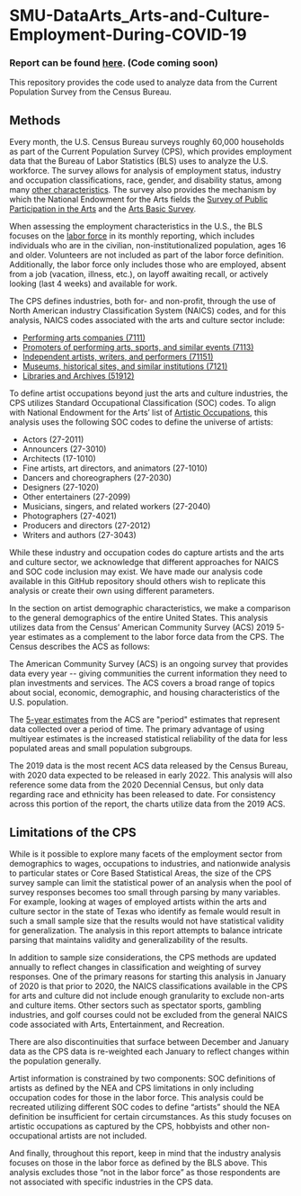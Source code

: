 # SMU-DataArts_Arts-and-Culture-Employment-During-COVID-19

### Report can be found [here](https://culturaldata.org/pages/unemployment-in-the-arts-doubled-the-national-average-during-the-pandemic-what-do-trends-tell-us/). (Code coming soon)

This repository provides the code used to analyze data from the Current Population Survey from the Census Bureau.


## Methods

Every month, the U.S. Census Bureau surveys roughly 60,000 households as part of the Current Population Survey (CPS), which provides employment data that the Bureau of Labor Statistics (BLS) uses to analyze the U.S. workforce. The survey allows for analysis of employment status, industry and occupation classifications, race, gender, and disability status, among many [other characteristics](https://www2.census.gov/programs-surveys/cps/datasets/2021/basic/2021_Basic_CPS_Public_Use_Record_Layout_plus_IO_Code_list.txt). The survey also provides the mechanism by which the National Endowment for the Arts fields the [Survey of Public Participation in the Arts](https://www.icpsr.umich.edu/web/NADAC/studies/37138) and the [Arts Basic Survey](https://www.icpsr.umich.edu/web/NADAC/studies/37972).
 
When assessing the employment characteristics in the U.S., the BLS focuses on the [labor force](https://www.bls.gov/cps/definitions.htm#lfconcepts) in its monthly reporting, which includes individuals who are in the civilian, non-institutionalized population, ages 16 and older.  Volunteers are not included as part of the labor force definition. Additionally, the labor force only includes those who are employed, absent from a job (vacation, illness, etc.), on layoff awaiting recall, or actively looking (last 4 weeks) and available for work. 

The CPS defines industries, both for- and non-profit, through the use of North American industry Classification System (NAICS) codes, and for this analysis, NAICS codes associated with the arts and culture sector include:

* [Performing arts companies (7111)](https://www.naics.com/naics-code-description/?code=7111)
* [Promoters of performing arts, sports, and similar events (7113)](https://www.naics.com/naics-code-description/?code=7113)
* [Independent artists, writers, and performers (71151)](https://www.naics.com/naics-code-description/?code=711510)
* [Museums, historical sites, and similar institutions (7121)](https://www.naics.com/naics-code-description/?code=7121)
* [Libraries and Archives (51912)](https://www.naics.com/naics-code-description/?code=519120)

To define artist occupations beyond just the arts and culture industries, the CPS utilizes Standard Occupational Classification (SOC) codes. To align with National Endowment for the Arts’ list of [Artistic Occupations](https://www.arts.gov/impact/research/arts-data-profile-series/adp-1/artists-occupations), this analysis uses the following SOC codes to define the universe of artists:

* Actors (27-2011)
* Announcers (27-3010)
* Architects (17-1010)
* Fine artists, art directors, and animators (27-1010)
* Dancers and choreographers (27-2030)
* Designers (27-1020)
* Other entertainers (27-2099)
* Musicians, singers, and related workers (27-2040)
* Photographers (27-4021)
* Producers and directors (27-2012)
* Writers and authors (27-3043)

While these industry and occupation codes do capture artists and the arts and culture sector, we acknowledge that different approaches for NAICS and SOC code inclusion may exist. We have made our analysis code available in this GitHub repository should others wish to replicate this analysis or create their own using different parameters.

In the section on artist demographic characteristics, we make a comparison to the general demographics of the entire United States. This analysis utilizes data from the Census’ American Community Survey (ACS) 2019 5-year estimates as a complement to the labor force data from the CPS. The Census describes the ACS as follows:

The American Community Survey (ACS) is an ongoing survey that provides data every year -- giving communities the current information they need to plan investments and services. The ACS covers a broad range of topics about social, economic, demographic, and housing characteristics of the U.S. population.

The [5-year estimates](https://www.census.gov/data/developers/data-sets/acs-5year.html) from the ACS are "period" estimates that represent data collected over a period of time. The primary advantage of using multiyear estimates is the increased statistical reliability of the data for less populated areas and small population subgroups. 

The 2019 data is the most recent ACS data released by the Census Bureau, with 2020 data expected to be released in early 2022. This analysis will also reference some data from the 2020 Decennial Census, but only data regarding race and ethnicity has been released to date. For consistency across this portion of the report, the charts utilize data from the 2019 ACS.


## Limitations of the CPS

While is it possible to explore many facets of the employment sector from demographics to wages, occupations to industries, and nationwide analysis to particular states or Core Based Statistical Areas, the size of the CPS survey sample can limit the statistical power of an analysis when the pool of survey responses becomes too small through parsing by many variables.  For example, looking at wages of employed artists within the arts and culture sector in the state of Texas who identify as female would result in such a small sample size that the results would not have statistical validity for generalization. The analysis in this report attempts to balance intricate parsing that maintains validity and generalizability of the results.

In addition to sample size considerations, the CPS methods are updated annually to reflect changes in classification and weighting of survey responses. One of the primary reasons for starting this analysis in January of 2020 is that prior to 2020, the NAICS classifications available in the CPS for arts and culture did not include enough granularity to exclude non-arts and culture items. Other sectors such as spectator sports, gambling industries, and golf courses could not be excluded from the general NAICS code associated with Arts, Entertainment, and Recreation. 

There are also discontinuities that surface between December and January data as the CPS data is re-weighted each January to reflect changes within the population generally. 

Artist information is constrained by two components: SOC definitions of artists as defined by the NEA and CPS limitations in only including occupation codes for those in the labor force. This analysis could be recreated utilizing different SOC codes to define “artists” should the NEA definition be insufficient for certain circumstances. As this study focuses on artistic occupations as captured by the CPS, hobbyists and other non-occupational artists are not included.

And finally, throughout this report, keep in mind that the industry analysis focuses on those in the labor force as defined by the BLS above. This analysis excludes those “not in the labor force” as those respondents are not associated with specific industries in the CPS data.
